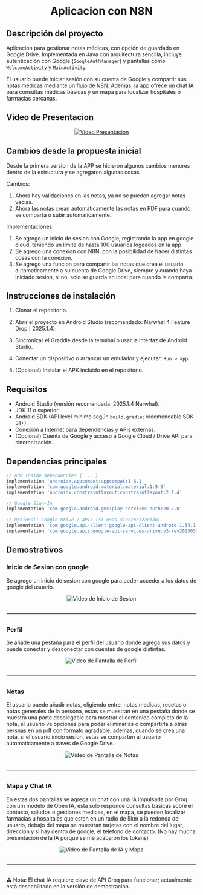  <h1 style="text-align:center;">Aplicacion con N8N</h1>

## Descripción del proyecto

Aplicación para gestionar notas médicas, con opción de guardado en Google Drive. Implementada en Java con arquitectura sencilla, incluye autenticación con Google (`GoogleAuthManager`) y pantallas como `WelcomeActivity` y `MainActivity`. 

El usuario puede iniciar sesión con su cuenta de Google y compartir sus notas médicas mediante un flujo de N8N. Además, la app ofrece un chat IA para consultas médicas básicas y un mapa para localizar hospitales o farmacias cercanas.

## Video de Presentacion

<p align="center">
  <a href="Video Presentacion">
    <img src="ElementosGraficos/VidPresentacion.mp4" alt="Video Presentacion">
  </a>
</p>

## Cambios desde la propuesta inicial

Desde la primera version de la APP se hicieron algunos cambios menores dentro de la estructura y se agregaron algunas cosas.

Cambios: 
1. Ahora hay validaciones en las notas, ya no se pueden agregar notas vacias.
2. Ahora las notas crean automaticamente las notas en PDF para cuando se comparta o subir automaticamente.

Implementaciones:
1. Se agrego un inicio de sesion con Google, registrando la app en google cloud, teniendo un limite de hasta 100 usuarios logeados en la app.
2. Se agrego una conexion con N8N, con la posibilidad de hacer distintas cosas con la conexion.
3. Se agrego una funcion para compartir las notas que crea el usuario automaticamente a su cuenta de Google Drive, siempre y cuando haya iniciado sesion, si no, solo se guarda en local para cuando la comparta.

## Instrucciones de instalación

1. Clonar el repositorio.
   
2. Abrir el proyecto en Android Studio (recomendado: Narwhal 4 Feature Drop | 2025.1.4).
   
3. Sincronizar el Graddle desde la terminal o usar la interfaz de Android Studio.
   
4. Conectar un dispositivo o arrancar un emulador y ejecutar: `Run > app`.
     
5. (Opcional) Instalar el APK incluido en el repositorio.

## Requisitos

- Android Studio (versión recomendada: 2025.1.4 Narwhal).
- JDK 11 o superior.
- Android SDK (API level mínimo según `build.gradle`; recomendable SDK 31+).
- Conexión a Internet para dependencias y APIs externas.
- (Opcional) Cuenta de Google y acceso a Google Cloud / Drive API para sincronización.

## Dependencias principales 

```groovy
// add inside dependencies { ... }
implementation 'androidx.appcompat:appcompat:1.6.1'
implementation 'com.google.android.material:material:1.9.0'
implementation 'androidx.constraintlayout:constraintlayout:2.1.4'

// Google Sign-In
implementation 'com.google.android.gms:play-services-auth:20.7.0'

// Opcional: Google Drive / APIs (si usas sincronización)
implementation 'com.google.api-client:google-api-client-android:1.34.1'
implementation 'com.google.apis:google-api-services-drive:v3-rev20230308-2.0.0'
```

## Demostrativos

### Inicio de Sesion con google
Se agrego un inicio de sesion con google para poder acceder a los datos de google del usuario.

<p align="center">
  <img src="ElementosGraficos/VidSesion.gif" alt="Video de Inicio de Sesion" />
</p>
<hr style="margin: 30px 0; border: 1px solid #ccc;">

### Perfil
Se añade una pestaña para el perfil del usuario donde agrega sus datos y puede conectar y desconectar con cuentas de google distintas.

<p align="center">
  <img src="ElementosGraficos/VidPerfil.gif" alt="Video de Pantalla de Perfil" />
</p>
<hr style="margin: 30px 0; border: 1px solid #ccc;">

### Notas
El usuario puede añadir notas, eligiendo entre, notas medicas, recetas o notas generales de la persona, estas se muestran en una pestaña donde se muestra una parte desplegable para mostrar el contenido completo de la nota, el usuario ve opciones para poder eliminarlas o compartirla a otras persnas en un pdf con formato agradable, ademas, cuando se crea una nota, si el usuario inicio sesion, estas se comparten al usuario automaticamente a traves de Google Drive. 

<p align="center">
  <img src="ElementosGraficos/VidNotas.gif" alt="Video de Pantalla de Notas" />
</p>
<hr style="margin: 30px 0; border: 1px solid #ccc;">

### Mapa y Chat IA
En estas dos pantallas se agrega un chat con una IA impulsada por Groq con um modelo de Open IA, esta solo responde consultas basicas sobre el contexto, saludos o gestiones medicas, en el mapa, se pueden localizar farmacias u hospitales que esten en un radio de 5km a la redonda del usuario, debajo del mapa se muestran tarjetas con el nombre del lugar, direccion y si hay dentro de google, el telefono de contacto. (No hay mucha presentacion de la IA porque se me acabaron los tokens)

<p align="center">
  <img src="ElementosGraficos/Vid4.gif" alt="Video de Pantalla de IA y Mapa" />
</p>
<hr style="margin: 30px 0; border: 1px solid #ccc;">

⚠️ Nota: El chat IA requiere clave de API Groq para funcionar; actualmente está deshabilitado en la versión de demostración.

